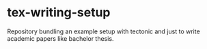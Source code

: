 # tex-writing-setup
Repository bundling an example setup with tectonic and just to write academic papers like bachelor thesis.
